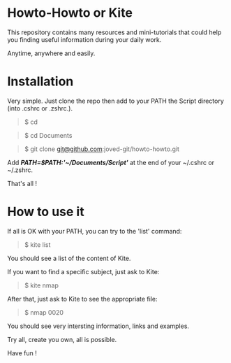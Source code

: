 # Howto-Howto or Kite

This repository contains many resources and mini-tutorials that could help you finding useful information during your daily work.

Anytime, anywhere and easily.


# Installation

Very simple. Just clone the repo then add to your PATH the Script directory (into .cshrc or .zshrc.).

>$ cd

>$ cd Documents

>$ git clone git@github.com:joved-git/howto-howto.git

Add ***PATH=$PATH:'~/Documents/Script'*** at the end of your ~/.cshrc or ~/.zshrc.

That's all !


# How to use it

If all is OK with your PATH, you can try to the 'list' command:

> $ kite list

You should see a list of the content of Kite.


If you want to find a specific subject, just ask to Kite:

> $ kite nmap

After that, just ask to Kite to see the appropriate file:

> $ nmap 0020

You should see very intersting information, links and examples.


Try all, create you own, all is possible.

Have fun !
